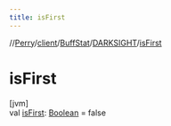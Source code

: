 ```yaml
---
title: isFirst
---
```

//[Perry](../../../../index.html)/[client](../../index.html)/[BuffStat](../index.html)/[DARKSIGHT](index.html)/[isFirst](is-first.html)



# isFirst



[jvm]\
val [isFirst](is-first.html): [Boolean](https://kotlinlang.org/api/latest/jvm/stdlib/kotlin/-boolean/index.html) = false




